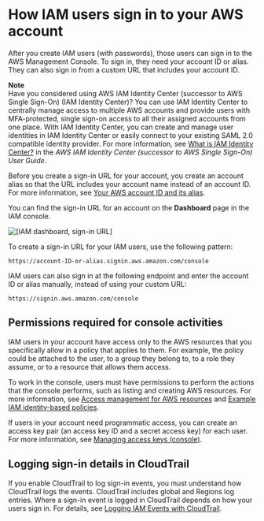 # How IAM users sign in to your AWS account<a name="getting-started_how-users-sign-in"></a>

After you create IAM users \(with passwords\), those users can sign in to the AWS Management Console\. To sign in, they need your account ID or alias\. They can also sign in from a custom URL that includes your account ID\. 

**Note**  
Have you considered using AWS IAM Identity Center \(successor to AWS Single Sign\-On\) \(IAM Identity Center\)? You can use IAM Identity Center to centrally manage access to multiple AWS accounts and provide users with MFA\-protected, single sign\-on access to all their assigned accounts from one place\. With IAM Identity Center, you can create and manage user identities in IAM Identity Center or easily connect to your existing SAML 2\.0 compatible identity provider\. For more information, see [What is IAM Identity Center?](https://docs.aws.amazon.com/singlesignon/latest/userguide/what-is.html) in the *AWS IAM Identity Center \(successor to AWS Single Sign\-On\) User Guide*\.

Before you create a sign\-in URL for your account, you create an account alias so that the URL includes your account name instead of an account ID\. For more information, see [Your AWS account ID and its alias](console_account-alias.md)\. 

You can find the sign\-in URL for an account on the **Dashboard** page in the IAM console\.

![\[IAM dashboard, sign-in URL\]](http://docs.aws.amazon.com/IAM/latest/UserGuide/images/account_alias.console.png)

To create a sign\-in URL for your IAM users, use the following pattern:

```
https://account-ID-or-alias.signin.aws.amazon.com/console
```

IAM users can also sign in at the following endpoint and enter the account ID or alias manually, instead of using your custom URL:

```
https://signin.aws.amazon.com/console
```

## Permissions required for console activities<a name="console_signin-permissions-required"></a>

IAM users in your account have access only to the AWS resources that you specifically allow in a policy that applies to them\. For example, the policy could be attached to the user, to a group they belong to, to a role they assume, or to a resource that allows them access\.

To work in the console, users must have permissions to perform the actions that the console performs, such as listing and creating AWS resources\. For more information, see [Access management for AWS resources](access.md) and [Example IAM identity\-based policies](access_policies_examples.md)\.

If users in your account need programmatic access, you can create an access key pair \(an access key ID and a secret access key\) for each user\. For more information, see [Managing access keys \(console\)](id_credentials_access-keys.md#Using_CreateAccessKey)\.

## Logging sign\-in details in CloudTrail<a name="console_signin-cloudtrail"></a>

If you enable CloudTrail to log sign\-in events, you must understand how CloudTrail logs the events\. CloudTrail includes global and Regions log entries\. Where a sign\-in event is logged in CloudTrail depends on how your users sign in\. For details, see [Logging IAM Events with CloudTrail](https://docs.aws.amazon.com/IAM/latest/UserGuide/cloudtrail-integration.html)\.
